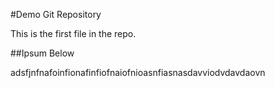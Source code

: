 #Demo Git Repository

This is the first file in the repo.

##Ipsum Below

adsfjnfnafoinfionafinfiofnaiofnioasnfiasnasdavviodvdavdaovn
